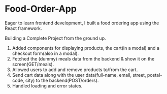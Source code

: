 # Food-Order-App
Eager to learn frontend development, I built a food ordering app using the React framework.

Building a Complete Project from the ground up.
1. Added components for displaying products, the cart(in a modal) and a checkout form(also in a modal).
2. Fetched the (dummy) meals data from the backend & show it on the screen(GET/meals).
3. Allowed users to add and remove products to/from the cart.
4. Send cart data along with the user data(full-name, email, street, postal-code, city) to the backend(POST/orders).
5. Handled loading and error states.


